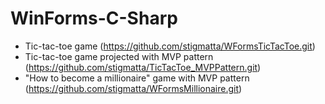 # WinForms-C-Sharp
- Tic-tac-toe game (https://github.com/stigmatta/WFormsTicTacToe.git)
- Tic-tac-toe game projected with MVP pattern (https://github.com/stigmatta/TicTacToe_MVPPattern.git)
- "How to become a millionaire" game with MVP pattern (https://github.com/stigmatta/WFormsMillionaire.git)
